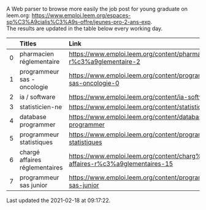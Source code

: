 A Web parser to browse more easily the job post for young graduate on leem.org: https://www.emploi.leem.org/espaces-sp%C3%A9cialis%C3%A9s-offre/jeunes-pro-2-ans-exp.  
The results are updated in the table below every working day.  


|    | Titles                         | Link                                                                            |   Department |   Consulted |
|---:|:-------------------------------|:--------------------------------------------------------------------------------|-------------:|------------:|
|  0 | pharmacien réglementaire       | https://www.emploi.leem.org/content/pharmacien-r%c3%a9glementaire-2             |           75 |        1082 |
|  1 | programmeur sas - oncologie    | https://www.emploi.leem.org/content/programmeur-sas-oncologie-0                 |           75 |         956 |
|  2 | ia / software                  | https://www.emploi.leem.org/content/ia-software                                 |           75 |        1128 |
|  3 | statisticien-ne                | https://www.emploi.leem.org/content/statisticien-ne                             |           75 |          81 |
|  4 | database programmer            | https://www.emploi.leem.org/content/database-programmer                         |           92 |        2545 |
|  5 | programmeur statistiques       | https://www.emploi.leem.org/content/programmeur-statistiques                    |           92 |        2912 |
|  6 | chargé affaires réglementaires | https://www.emploi.leem.org/content/charg%c3%a9-affaires-r%c3%a9glementaires-15 |           75 |         223 |
|  7 | programmeur sas junior         | https://www.emploi.leem.org/content/programmeur-sas-junior                      |           75 |         144 |
  
Last updated the 2021-02-18 at 09:17:22.
